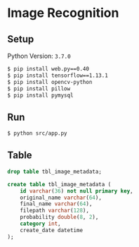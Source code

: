 # Image Recognition

## Setup

Python Version: `3.7.0`

``` sh
$ pip install web.py==0.40
$ pip install tensorflow==1.13.1
$ pip install opencv-python
$ pip install pillow
$ pip install pymysql
```

## Run

``` sh
$ python src/app.py
```

## Table

``` sql
drop table tbl_image_metadata;

create table tbl_image_metadata (
    id varchar(36) not null primary key,
    original_name varchar(64),
    final_name varchar(64),
    filepath varchar(128),
    probability double(8, 2),
    category int,
    create_date datetime
);
```
